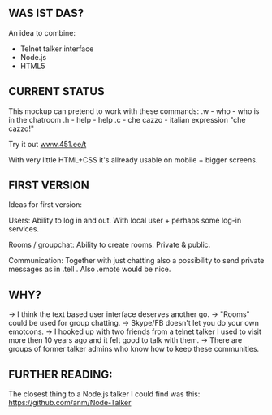 WAS IST DAS?
-------------

An idea to combine:
+ Telnet talker interface
+ Node.js
+ HTML5


CURRENT STATUS
-------------

This mockup can pretend to work with these commands:
.w - who - who is in the chatroom
.h - help - help
.c - che cazzo - italian expression "che cazzo!"

Try it out www.451.ee/t

With very little HTML+CSS it's allready usable on mobile + bigger screens.


FIRST VERSION
-------------

Ideas for first version:

Users:
Ability to log in and out. With local user + perhaps some log-in services.

Rooms / groupchat:
Ability to create rooms. Private & public.

Communication: 
Together with just chatting also a possibility to send private messages as in
.tell <user> <message>. Also .emote would be nice.


WHY? 
----
-> I think the text based user interface deserves another go.
-> "Rooms" could be used for group chatting.
-> Skype/FB doesn't let you do your own emotcons.
-> I hooked up with two friends from a telnet talker I used to visit more then 10 years ago and it felt good to talk with them.
-> There are groups of former talker admins who know how to keep these communities.

FURTHER READING:
--------------
The closest thing to a Node.js talker I could find was this: 
https://github.com/anm/Node-Talker
